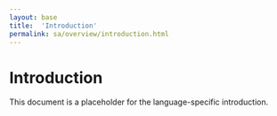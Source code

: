 ```yaml
---
layout: base
title:  'Introduction'
permalink: sa/overview/introduction.html
---
```


# Introduction

This document is a placeholder for the language-specific introduction.
